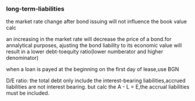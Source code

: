 ### long-term-liabilities

the market rate change after bond issuing will not influence the book value calc

an increasing in the market rate will decrease the price of a bond.for annalytical purposes, ajusting the bond liability to its economic value will result in a lower debt-toequity ratio(lower numberator and higher denominator)

when a loan is payed at the beginning on the first day of lease,use BGN

D/E ratio: the total debt only include the interest-bearing liabilities,accrued liabilities are not interest bearing.
but calc the A - L = E,the accrual liabilities must be included.